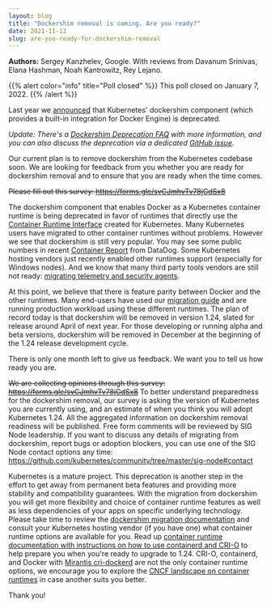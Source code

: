 ```yaml
---
layout: blog
title: "Dockershim removal is coming. Are you ready?"
date: 2021-11-12
slug: are-you-ready-for-dockershim-removal
---
```


**Authors:** Sergey Kanzhelev, Google. With reviews from Davanum Srinivas, Elana Hashman, Noah Kantrowitz, Rey Lejano.

{{% alert color="info" title="Poll closed" %}}
This poll closed on January 7, 2022.
{{% /alert %}}

Last year we [announced](/blog/2020/12/08/kubernetes-1-20-release-announcement/#dockershim-deprecation)
that Kubernetes' dockershim component (which provides a built-in integration for
Docker Engine) is deprecated.

_Update: There's a [Dockershim Deprecation FAQ](/blog/2020/12/02/dockershim-faq/)
with more information, and you can also discuss the deprecation via a dedicated
[GitHub issue](https://github.com/kubernetes/kubernetes/issues/106917)._

Our current plan is to remove dockershim from the Kubernetes codebase soon.
We are looking for feedback from you whether you are ready for dockershim
removal and to ensure that you are ready when the time comes.

<del>Please fill out this survey: https://forms.gle/svCJmhvTv78jGdSx8</del>

The dockershim component that enables Docker as a Kubernetes container runtime is
being deprecated in favor of runtimes that directly use the [Container Runtime Interface](/blog/2016/12/container-runtime-interface-cri-in-kubernetes/)
created for Kubernetes. Many Kubernetes users have migrated to
other container runtimes without problems. However we see that dockershim is
still very popular. You may see some public numbers in recent [Container Report](https://www.datadoghq.com/container-report/#8) from DataDog.
Some Kubernetes hosting vendors just recently enabled other runtimes support
(especially for Windows nodes). And we know that many third party tools vendors
are still not ready: [migrating telemetry and security agents](/docs/tasks/administer-cluster/migrating-from-dockershim/migrating-telemetry-and-security-agents/#telemetry-and-security-agent-vendors).

At this point, we believe that there is feature parity between Docker and the
other runtimes. Many end-users have used our [migration guide](/docs/tasks/administer-cluster/migrating-from-dockershim/)
and are running production workload using these different runtimes. The plan of
record today is that dockershim will be removed in version 1.24, slated for
release around April of next year. For those developing or running alpha and
beta versions, dockershim will be removed in December at the beginning of the
1.24 release development cycle.

There is only one month left to give us feedback. We want you to tell us how
ready you are.

<del>We are collecting opinions through this survey: https://forms.gle/svCJmhvTv78jGdSx8</del>
To better understand preparedness for the dockershim removal, our survey is
asking the version of Kubernetes you are currently using, and an estimate of
when you think you will adopt Kubernetes 1.24. All the aggregated information
on dockershim removal readiness will be published.
Free form comments will be reviewed by SIG Node leadership. If you want to
discuss any details of migrating from dockershim, report bugs or adoption
blockers, you can use one of the SIG Node contact options any time:
https://github.com/kubernetes/community/tree/master/sig-node#contact

Kubernetes is a mature project. This deprecation is another
step in the effort to get away from permanent beta features and providing more
stability and compatibility guarantees. With the migration from dockershim you
will get more flexibility and choice of container runtime features as well as
less dependencies of your apps on specific underlying technology. Please take
time to review the [dockershim migration documentation](/docs/tasks/administer-cluster/migrating-from-dockershim/)
and consult your Kubernetes hosting vendor (if you have one) what container runtime options are available for you.
Read up [container runtime documentation with instructions on how to use containerd and CRI-O](/docs/setup/production-environment/container-runtimes/#container-runtimes)
to help prepare you when you're ready to upgrade to 1.24. CRI-O, containerd, and
Docker with [Mirantis cri-dockerd](https://github.com/Mirantis/cri-dockerd) are
not the only container runtime options, we encourage you to explore the [CNCF landscape on container runtimes](https://landscape.cncf.io/card-mode?category=container-runtime&grouping=category)
in case another suits you better.

Thank you!
